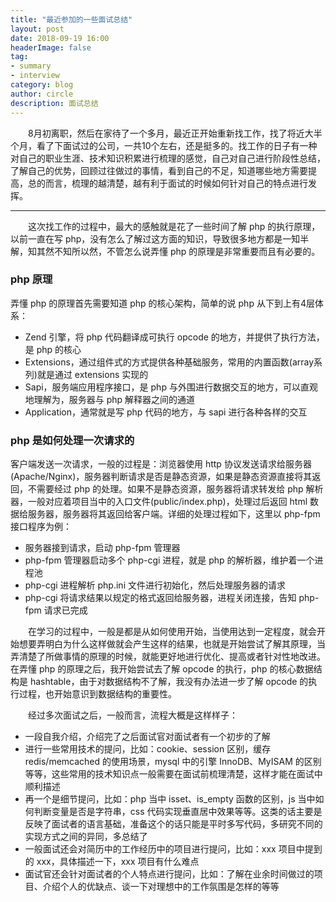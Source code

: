 ```yaml
---
title: "最近参加的一些面试总结"
layout: post
date: 2018-09-19 16:00
headerImage: false
tag:
- summary
- interview
category: blog
author: circle
description: 面试总结
---
```


&emsp;&emsp;8月初离职，然后在家待了一个多月，最近正开始重新找工作，找了将近大半个月，看了下面试过的公司，一共10个左右，还是挺多的。找工作的日子有一种对自己的职业生涯、技术知识积累进行梳理的感觉，自己对自己进行阶段性总结，了解自己的优势，回顾过往做过的事情，看到自己的不足，知道哪些地方需要提高，总的而言，梳理的越清楚，越有利于面试的时候如何针对自己的特点进行发挥。

---
&emsp;&emsp;这次找工作的过程中，最大的感触就是花了一些时间了解 php 的执行原理，以前一直在写 php，没有怎么了解过这方面的知识，导致很多地方都是一知半解，知其然不知所以然，不管怎么说弄懂 php 的原理是非常重要而且有必要的。

### php 原理

弄懂 php 的原理首先需要知道 php 的核心架构，简单的说 php 从下到上有4层体系：

* Zend 引擎，将 php 代码翻译成可执行 opcode 的地方，并提供了执行方法，是 php 的核心
* Extensions，通过组件式的方式提供各种基础服务，常用的内置函数(array系列)就是通过 extensions 实现的
* Sapi，服务端应用程序接口，是 php 与外围进行数据交互的地方，可以直观地理解为，服务器与 php 解释器之间的通道
* Application，通常就是写 php 代码的地方，与 sapi 进行各种各样的交互

### php 是如何处理一次请求的

客户端发送一次请求，一般的过程是：浏览器使用 http 协议发送请求给服务器(Apache/Nginx)，服务器判断请求是否是静态资源，如果是静态资源直接将其返回，不需要经过 php 的处理。如果不是静态资源，服务器将请求转发给 php 解析器，一般对应着项目当中的入口文件(public/index.php)，处理过后返回 html 数据给服务器，服务器将其返回给客户端。详细的处理过程如下，这里以 php-fpm 接口程序为例：

* 服务器接到请求，启动 php-fpm 管理器
* php-fpm 管理器启动多个 php-cgi 进程，就是 php 的解析器，维护着一个进程池
* php-cgi 进程解析 php.ini 文件进行初始化，然后处理服务器的请求
* php-cgi 将请求结果以规定的格式返回给服务器，进程关闭连接，告知 php-fpm 请求已完成

&emsp;&emsp;在学习的过程中，一般是都是从如何使用开始，当使用达到一定程度，就会开始想要弄明白为什么这样做就会产生这样的结果，也就是开始尝试了解其原理，当弄清楚了所做事情的原理的时候，就能更好地进行优化、提高或者针对性地改进。在弄懂 php 的原理之后，我开始尝试去了解 opcode 的执行，php 的核心数据结构是 hashtable，由于对数据结构不了解，我没有办法进一步了解 opcode 的执行过程，也开始意识到数据结构的重要性。

&emsp;&emsp;经过多次面试之后，一般而言，流程大概是这样样子：
* 一段自我介绍，介绍完了之后面试官对面试者有一个初步的了解
* 进行一些常用技术的提问，比如：cookie、session 区别，缓存 redis/memcached 的使用场景，mysql 中的引擎 InnoDB、MyISAM 的区别等等，这些常用的技术知识点一般需要在面试前梳理清楚，这样才能在面试中顺利描述
* 再一个是细节提问，比如：php 当中 isset、is_empty 函数的区别，js 当中如何判断变量是否是字符串，css 代码实现垂直居中效果等等。这类的话主要是反映了面试者的语言基础，准备这个的话只能是平时多写代码，多研究不同的实现方式之间的异同，多总结了
* 一般面试还会对简历中的工作经历中的项目进行提问，比如：xxx 项目中提到的 xxx，具体描述一下，xxx 项目有什么难点
* 面试官还会针对面试者的个人特点进行提问，比如：了解在业余时间做过的项目、介绍个人的优缺点、谈一下对理想中的工作氛围是怎样的等等
